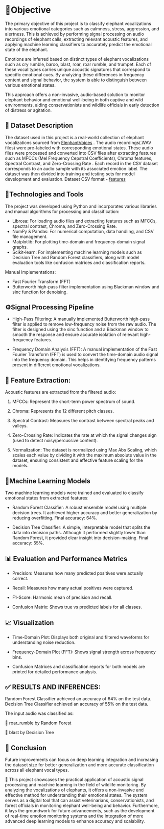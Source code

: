 # 🎯Objective
The primary objective of this project is to classify elephant vocalizations into various emotional categories such as calmness, stress, aggression, and alertness. This is achieved by performing signal processing on audio recordings of elephant calls, extracting relevant acoustic features, and applying machine learning classifiers to accurately predict the emotional state of the elephant.

Emotions are inferred based on distinct types of elephant vocalizations such as cry rumble, baroo, blast, roar, roar rumble, and trumpet. Each of these vocal types carries unique acoustic signatures that correspond to specific emotional cues. By analyzing these differences in frequency content and signal behavior, the system is able to distinguish between various emotional states.

This approach offers a non-invasive, audio-based solution to monitor elephant behavior and emotional well-being in both captive and wild environments, aiding conservationists and wildlife officials in early detection of distress or agitation.

## 📂 Dataset Description
The dataset used in this project is a real-world collection of elephant vocalizations sourced from [ElephantVoices](https://www.elephantvoices.org/)  . The audio recordings(.WAV files) were pre-labeled with corresponding emotional states. These audio files were processed and converted into CSV files after extracting features such as MFCCs (Mel Frequency Cepstral Coefficients), Chroma features, Spectral Contrast, and Zero-Crossing Rate . Each record in the CSV dataset corresponds to an audio sample with its associated emotion label. The dataset was then divided into training and testing sets for model development and evaluation.
Dataset CSV format - [features](https://1drv.ms/x/c/1d593e6a448c4948/EeBO5c060vpLvvR16kUfJroBmjecgtzpeNcGLJCzbzsbvQ?e=IwB5EZ)

## 🔧Technologies and Tools 
The project was developed using Python and incorporates various libraries and manual algorithms for processing and classification:
*  Librosa: For loading audio files and extracting features such as MFCCs, spectral contrast, Chroma, and Zero-Crossing Rate.
*  NumPy & Pandas: For numerical computation, data handling, and CSV file management.
*  Matplotlib: For plotting time-domain and frequency-domain signal graphs.
*  Scikit-learn: For implementing machine learning models such as Decision Tree and Random Forest classifiers, along with model evaluation tools like confusion matrices and classification reports.

Manual Implementations:
*  Fast Fourier Transform (FFT)
*  Butterworth high-pass filter implementation using Blackman window and sinc function for denoising.

## ⚙️Signal Processing Pipeline

* High-Pass Filtering:
A manually implemented Butterworth high-pass filter is applied to remove low-frequency noise from the raw audio. The filter is designed using the sinc function and a Blackman window to smooth the response and ensure accurate isolation of relevant high-frequency features.

* Frequency Domain Analysis (FFT):
A manual implementation of the Fast Fourier Transform (FFT) is used to convert the time-domain audio signal into the frequency domain. This helps in identifying frequency patterns present in different emotional vocalizations.

## 🚀 Feature Extraction:
Acoustic features are extracted from the filtered audio:
1) MFCCs: Represent the short-term power spectrum of sound.

2) Chroma: Represents the 12 different pitch classes.

3) Spectral Contrast: Measures the contrast between spectral peaks and valleys.

4) Zero-Crossing Rate: Indicates the rate at which the signal changes sign (used to detect noisy/percussive content).

5) Normalization: The dataset is normalized using Max Abs Scaling, which scales each value by dividing it with the maximum absolute value in the dataset, ensuring consistent and effective feature scaling for the models.


## 🚀Machine Learning Models
Two machine learning models were trained and evaluated to classify emotional states from extracted features:

- Random Forest Classifier: A robust ensemble model using multiple decision trees. It achieved higher accuracy and better generalization by reducing overfitting. Final accuracy: 64%.

- Decision Tree Classifier: A simple, interpretable model that splits the data into decision paths. Although it performed slightly lower than Random Forest, it provided clear insight into decision-making. Final accuracy: 55%.


## 📊 Evaluation and Performance Metrics 

- Precision: Measures how many predicted positives were actually correct.

- Recall: Measures how many actual positives were captured.

- F1-Score: Harmonic mean of precision and recall.

- Confusion Matrix: Shows true vs predicted labels for all classes.



## 📈 Visualization 

- Time-Domain Plot: Displays both original and filtered waveforms for understanding noise reduction.
  
- Frequency-Domain Plot (FFT): Shows signal strength across frequency bins.
  
- Confusion Matrices and classification reports for both models are printed for detailed performance analysis.


## ✅ RESULTS AND INFERENCES:
Random Forest Classifier achieved an accuracy of 64% on the test data.
Decision Tree Classifier achieved an accuracy of 55% on the test data.

The input audio was classified as:

🔹 roar_rumble by Random Forest

🔹 blast by Decision Tree

## 🧠 Conclusion
Future improvements can focus on deep learning integration and increasing the dataset size for better generalization and more accurate classification across all elephant vocal types.

🐘 This project showcases the practical application of acoustic signal processing and machine learning in the field of wildlife monitoring. By analyzing the vocalizations of elephants, it offers a non-invasive and effective method for understanding their emotional states. The system serves as a digital tool that can assist veterinarians, conservationists, and forest officials in monitoring elephant well-being and behavior. Furthermore, it lays the groundwork for future advancements, such as the development of real-time emotion monitoring systems and the integration of more advanced deep learning models to enhance accuracy and scalability.
